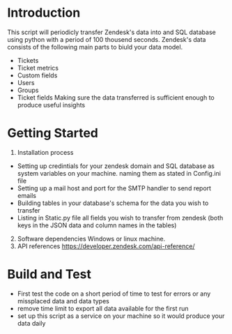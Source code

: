 # Introduction 
This script will periodicly transfer Zendesk's data into and SQL database using python with a period of 100 thousend seconds. 
Zendesk's data consists of the following main parts to biuld your data model.
- Tickets
- Ticket metrics
- Custom fields
- Users
- Groups
- Ticket fields
Making sure the data transferred is sufficient enough to produce useful insights

# Getting Started
1.	Installation process
- Setting up credintials for your zendesk domain and SQL database as system variables on your machine. naming them as stated in Config.ini file
- Setting up a mail host and port for the SMTP handler to send report emails
- Building tables in your database's schema for the data you wish to transfer
- Listing in Static.py file all fields you wish to transfer from zendesk (both keys in the JSON data and column names in the tables)
2.	Software dependencies
Windows or linux machine.
3.	API references
https://developer.zendesk.com/api-reference/

# Build and Test
- First test the code on a short period of time to test for errors or any missplaced data and data types
- remove time limit to export all data available for the first run
- set up this script as a service on your machine so it would produce your data daily

